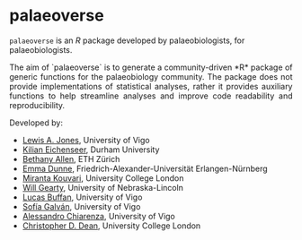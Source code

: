 # palaeoverse
`palaeoverse` is an *R* package developed by palaeobiologists, for palaeobiologists.

<p align="justify">The aim of `palaeoverse` is to generate a community-driven *R* package of generic functions for the palaeobiology community. The package does not provide implementations of statistical analyses, rather it provides auxiliary functions to help streamline analyses and improve code readability and reproducibility.</p>

Developed by:
- [Lewis A. Jones](mailto:LewisAlan.Jones@uvigo.es), University of Vigo
- [Kilian Eichenseer](mailto:kilian.eichenseer@gmail.com), Durham University
- [Bethany Allen](mailto:Bethany.Allen@bsse.ethz.ch), ETH Zürich
- [Emma Dunne](mailto:dunne.emma.m@gmail.com), Friedrich-Alexander-Universität Erlangen-Nürnberg
- [Miranta Kouvari](mailto:kouvari.miranta@gmail.com), University College London
- [Will Gearty](mailto:willgearty@gmail.com), University of Nebraska-Lincoln
- [Lucas Buffan](mailto:lucas.buffan@ens-lyon.fr), University of Vigo
- [Sofía Galván](mailto:sofia.galvan@uvigo.es), University of Vigo
- [Alessandro Chiarenza](mailto:a.chiarenza15@gmail.com), University of Vigo
- [Christopher D. Dean](christopherdaviddean@gmail.com), University College London


 
